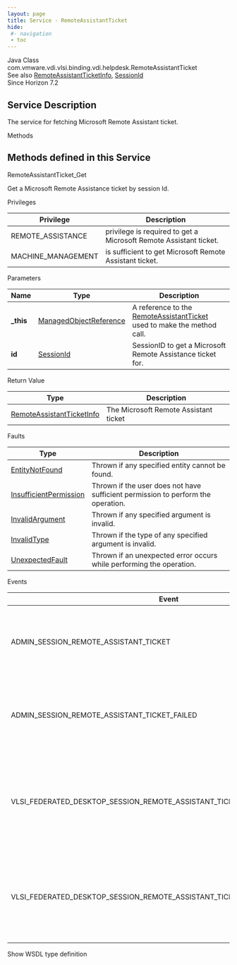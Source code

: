 ```yaml
---
layout: page
title: Service - RemoteAssistantTicket
hide:
 #- navigation
 - toc
---
```


  
  
  



Java Class
    com.vmware.vdi.vlsi.binding.vdi.helpdesk.RemoteAssistantTicket  
See also
     [RemoteAssistantTicketInfo](vdi.helpdesk.RemoteAssistantTicket.RemoteAssistantTicketInfo.md), [SessionId](vdi.entity.SessionId.md)  
Since 
    Horizon 7.2

  


## Service Description

The service for fetching Microsoft Remote Assistant ticket. 

Methods

Methods defined in this Service   
---  
RemoteAssistantTicket_Get  
  



Get a Microsoft Remote Assistance ticket by session Id. 

Privileges 

Privilege |  Description   
---|---  
REMOTE_ASSISTANCE|  privilege is required to get a Microsoft Remote Assistant ticket.   
MACHINE_MANAGEMENT|  is sufficient to get Microsoft Remote Assistant ticket.   
  


Parameters 

Name| Type| Description  
---|---|---  
**_this**| [ManagedObjectReference](vmodl.ManagedObjectReference.md)|  A reference to the [RemoteAssistantTicket](vdi.helpdesk.RemoteAssistantTicket.md) used to make the method call.   
**id**| [SessionId](vdi.entity.SessionId.md)|  SessionID to get a Microsoft Remote Assistance ticket for.   
  
  


Return Value 

Type |  Description   
---|---  
[RemoteAssistantTicketInfo](vdi.helpdesk.RemoteAssistantTicket.RemoteAssistantTicketInfo.md)| The Microsoft Remote Assistant ticket  
  


Faults 

Type |  Description   
---|---  
[EntityNotFound](vdi.fault.EntityNotFound.md)| Thrown if any specified entity cannot be found.  
[InsufficientPermission](vdi.fault.InsufficientPermission.md)| Thrown if the user does not have sufficient permission to perform the operation.  
[InvalidArgument](vdi.fault.InvalidArgument.md)| Thrown if any specified argument is invalid.  
[InvalidType](vdi.fault.InvalidType.md)| Thrown if the type of any specified argument is invalid.  
[UnexpectedFault](vdi.fault.UnexpectedFault.md)| Thrown if an unexpected error occurs while performing the operation.  
  


Events 

Event |  Description   
---|---  
ADMIN_SESSION_REMOTE_ASSISTANT_TICKET|  For local sessions, if a Microsoft Remote Assistant ticket is successfully obtained.   
ADMIN_SESSION_REMOTE_ASSISTANT_TICKET_FAILED|  For local sessions, if unable to obtain a Microsoft Remote Assistant ticket.   
VLSI_FEDERATED_DESKTOP_SESSION_REMOTE_ASSISTANT_TICKET_REQUEST_SENT|  For remote sessions, if a request was successfully made to obtain a Microsoft Remote Assistant ticket.   
VLSI_FEDERATED_DESKTOP_SESSION_REMOTE_ASSISTANT_TICKET_REQUEST_SEND_FAILED|  For remote sessions, if a request could not be made to obtain a Microsoft Remote Assistant ticket.   
  
Show WSDL type definition

  
  
  
  
  
  
  

